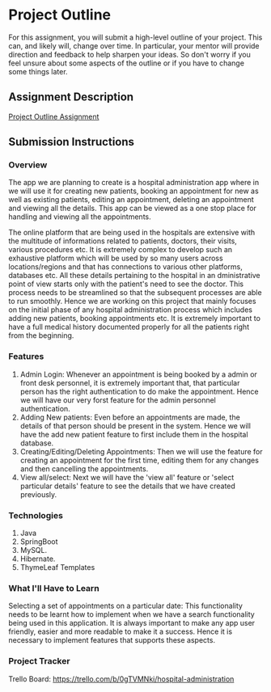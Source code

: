 # Project Outline
For this assignment, you will submit a high-level outline of your project. This can, and likely will, change over time. In particular, your mentor will provide direction and feedback to help sharpen your ideas. So don't worry if you feel unsure about some aspects of the outline or if you have to change some things later.

## Assignment Description
[Project Outline Assignment](https://education.launchcode.org/liftoff/modules/assignments/project-outline)

## Submission Instructions

### Overview
The app we are planning to create is a hospital administration app where in we will use it for creating new patients, booking an appointment for new as well as existing patients, editing an appointment, deleting an appointment and viewing all the details. This app can be viewed as a one stop place for handling and viewing all the appointments. 

The online platform that are being used in the hospitals are extensive with the multitude of informations related to patients, doctors, their visits, various procedures etc. It is extremely complex to develop such an exhaustive platform which will be used by so many users across locations/regions and that has connections to various other platforms, databases etc. All these details pertaining to the hospital in an dministrative point of view starts only with the patient's need to see the doctor. This process needs to be streamlined so that the subsequent processes are able to run smoothly. Hence we are working on this project that mainly focuses on the initial phase of any hospital administration process which includes adding new patients, booking appointments etc. It is extremely important to have a full medical history documented properly for all the patients right from the beginning.

### Features
1. Admin Login: Whenever an appointment is being booked by a admin or front desk personnel, it is extremely important that, that particular person has the right authentication to do make the appointment. Hence we will have our very forst feature for the admin personnel authentication.
2. Adding New patients: Even before an appointments are made, the details of that person should be present in the system. Hence we will have the add new patient feature to first include them in the hospital database. 
3. Creating/Editing/Deleting Appointments: Then we will use the feature for creating an appointment for the first time, editing them for any changes and then cancelling the appointments. 
4. View all/select: Next we will have the 'view all' feature or 'select particular details' feature to see the details that we have created previously. 

### Technologies
1. Java
2. SpringBoot
3. MySQL.
4. Hibernate.
5. ThymeLeaf Templates

### What I'll Have to Learn

Selecting a set of appointments on a particular date: This functionality needs to be learnt how to implement when we have a search functionality being used in this application. It is always important to make any app user friendly, easier and more readable to make it a success. Hence it is necessary to implement features that supports these aspects. 

### Project Tracker
Trello Board: https://trello.com/b/0gTVMNki/hospital-administration
